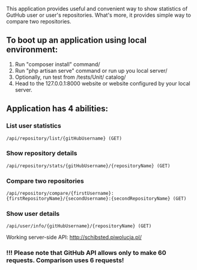 This application provides useful and convenient way to show statistics of GutHub user or user's repositories. What's more, it provides simple way to compare two repositories.

## To boot up an application using local environment:
1) Run "composer install" command/
2) Run "php artisan serve" command or run up you local server/
3) Optionally, run test from /tests/Unit/ catalog/
4) Head to the 127.0.0.1:8000 website or website configured by your local server.

## Application has 4 abilities:

### List user statistics
`/api/repository/list/{gitHubUsername} (GET)`

### Show repository details
`/api/repository/stats/{gitHubUsername}/{repositoryName} (GET)` 

### Compare two repositories
`/api/repository/compare/{firstUsername}:{firstRepositoryName}/{secondUsername}:{secondRepositoryName} (GET)`

### Show user details
`/api/user/info/{gitHubUsername}/{repositoryName} (GET)`

Working server-side API: http://schibsted.piwolucja.pl/

### !!! Please note that GitHub API allows only to make 60 requests. Comparison uses 6 requests! 